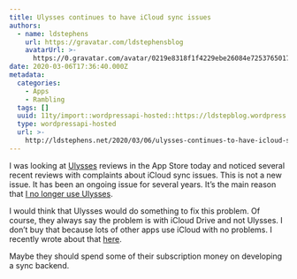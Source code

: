 ```yaml
---
title: Ulysses continues to have iCloud sync issues
authors:
  - name: ldstephens
    url: https://gravatar.com/ldstephensblog
    avatarUrl: >-
      https://0.gravatar.com/avatar/0219e8318f1f4229ebe26084e7253765017f43ca0c631be37dc6d0b8ad6e40a4?s=96&d=identicon&r=G
date: 2020-03-06T17:36:40.000Z
metadata:
  categories:
    - Apps
    - Rambling
  tags: []
  uuid: 11ty/import::wordpressapi-hosted::https://ldstepblog.wordpress.com/?p=2066
  type: wordpressapi-hosted
  url: >-
    http://ldstephens.net/2020/03/06/ulysses-continues-to-have-icloud-sync-issues/
---
```

I was looking at [Ulysses](https://ulysses.app/) reviews in the App Store today and noticed several recent reviews with complaints about iCloud sync issues. This is not a new issue. It has been an ongoing issue for several years. It’s the main reason that [I no longer use Ulysses](http://ldstephens.net/2020/02/06/goodbye-ulysses/).

I would think that Ulysses would do something to fix this problem. Of course, they always say the problem is with iCloud Drive and not Ulysses. I don’t buy that because lots of other apps use iCloud with no problems. I recently wrote about that [here](http://ldstephens.net/2020/01/25/bear-notes-app-icloud-sync/).

Maybe they should spend some of their subscription money on developing a sync backend.